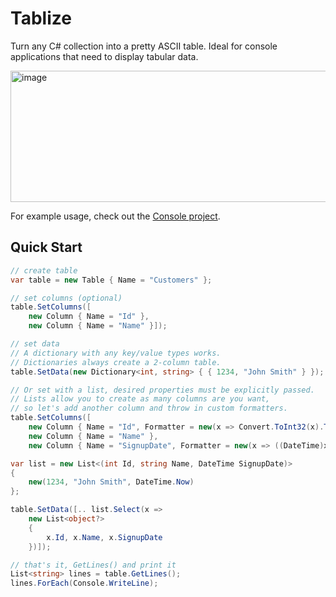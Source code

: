 # Tablize
Turn any C# collection into a pretty ASCII table. Ideal for console applications that need to display tabular data.

<img width="787" height="210" alt="image" src="https://github.com/user-attachments/assets/9a75bead-102a-443c-985e-f02807bbbe81" />

For example usage, check out the [Console project](https://github.com/wdorsey/Tablize/blob/master/Tablize.Console/Program.cs).

## Quick Start
```C#
// create table
var table = new Table { Name = "Customers" };

// set columns (optional)
table.SetColumns([
	new Column { Name = "Id" },
	new Column { Name = "Name" }]);

// set data
// A dictionary with any key/value types works.
// Dictionaries always create a 2-column table.
table.SetData(new Dictionary<int, string> { { 1234, "John Smith" } });

// Or set with a list, desired properties must be explicitly passed.
// Lists allow you to create as many columns are you want,
// so let's add another column and throw in custom formatters.
table.SetColumns([
	new Column { Name = "Id", Formatter = new(x => Convert.ToInt32(x).ToString(), Align.Right) },
	new Column { Name = "Name" },
	new Column { Name = "SignupDate", Formatter = new(x => ((DateTime)x).ToString("MM/dd/yyyy")) }]);

var list = new List<(int Id, string Name, DateTime SignupDate)>
{
	new(1234, "John Smith", DateTime.Now)
};

table.SetData([.. list.Select(x =>
	new List<object?>
	{
		x.Id, x.Name, x.SignupDate
	})]);

// that's it, GetLines() and print it
List<string> lines = table.GetLines();
lines.ForEach(Console.WriteLine);
```